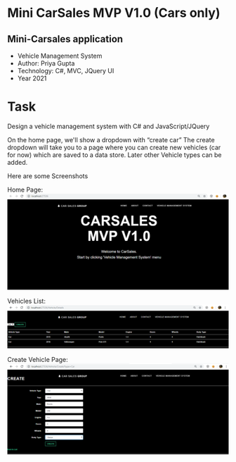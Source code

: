 # Mini CarSales MVP V1.0 (Cars only)

## Mini-Carsales application
 - Vehicle Management System
 - Author: Priya Gupta
 - Technology: C#, MVC, JQuery UI
 - Year 2021

# Task
Design a vehicle management system with C# and JavaScript/JQuery

On the home page, we'll show a dropdown with “create car” The create dropdown will take you to a page where you can create new vehicles (car for now) which are saved to a data store. Later other Vehicle types can be added.

Here are some Screenshots

Home Page: 
![alt text](https://github.com/priyaguptagithub/VehicleRepo/blob/main/Screenshots/CarSalesScreen1.png "Home Page")

Vehicles List: 
![alt text](https://github.com/priyaguptagithub/VehicleRepo/blob/main/Screenshots/CarSalesScreen2.png "Vehicles List")
 
Create Vehicle Page: 
![alt text](https://github.com/priyaguptagithub/VehicleRepo/blob/main/Screenshots/CarSalesScreen3.png "Create Vehicle Page")
